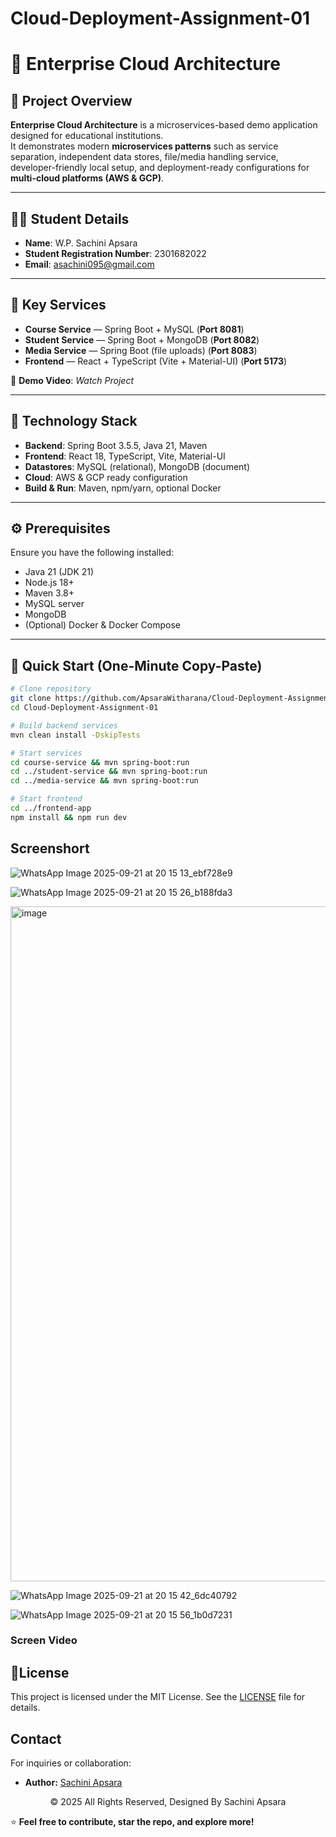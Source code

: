 # Cloud-Deployment-Assignment-01

# 📘 Enterprise Cloud Architecture

## 🚀 Project Overview  
**Enterprise Cloud Architecture** is a microservices-based demo application designed for educational institutions.  
It demonstrates modern **microservices patterns** such as service separation, independent data stores, file/media handling service, developer-friendly local setup, and deployment-ready configurations for **multi-cloud platforms (AWS & GCP)**.

---

## 👩‍🎓 Student Details  
- **Name**: W.P. Sachini Apsara  
- **Student Registration Number**: 2301682022  
- **Email**: asachini095@gmail.com  

---

## 🔑 Key Services  

- **Course Service** — Spring Boot + MySQL (**Port 8081**)  
- **Student Service** — Spring Boot + MongoDB (**Port 8082**)  
- **Media Service** — Spring Boot (file uploads) (**Port 8083**)  
- **Frontend** — React + TypeScript (Vite + Material-UI) (**Port 5173**)  

🎥 **Demo Video**: *Watch Project*  

---

## 🧰 Technology Stack  

- **Backend**: Spring Boot 3.5.5, Java 21, Maven  
- **Frontend**: React 18, TypeScript, Vite, Material-UI  
- **Datastores**: MySQL (relational), MongoDB (document)  
- **Cloud**: AWS & GCP ready configuration  
- **Build & Run**: Maven, npm/yarn, optional Docker  

---

## ⚙️ Prerequisites  

Ensure you have the following installed:  
- Java 21 (JDK 21)  
- Node.js 18+  
- Maven 3.8+  
- MySQL server  
- MongoDB  
- (Optional) Docker & Docker Compose  

---

## 📝 Quick Start (One-Minute Copy-Paste)  

```bash
# Clone repository
git clone https://github.com/ApsaraWitharana/Cloud-Deployment-Assignment-01.git
cd Cloud-Deployment-Assignment-01

# Build backend services
mvn clean install -DskipTests

# Start services
cd course-service && mvn spring-boot:run
cd ../student-service && mvn spring-boot:run
cd ../media-service && mvn spring-boot:run

# Start frontend
cd ../frontend-app
npm install && npm run dev
```

## Screenshort

![WhatsApp Image 2025-09-21 at 20 15 13_ebf728e9](https://github.com/user-attachments/assets/c3463b01-1151-4596-b27a-053ab1d54e22)

![WhatsApp Image 2025-09-21 at 20 15 26_b188fda3](https://github.com/user-attachments/assets/3fd66293-0949-40e2-a107-ce0fddbd5130)

<img width="1920" height="1080" alt="image" src="https://github.com/user-attachments/assets/99042689-efea-4d1f-9c1b-621bb028e90f" />

![WhatsApp Image 2025-09-21 at 20 15 42_6dc40792](https://github.com/user-attachments/assets/02269020-2750-40f1-8556-4fddb93c088c)

![WhatsApp Image 2025-09-21 at 20 15 56_1b0d7231](https://github.com/user-attachments/assets/be35ee26-5c93-448c-9d59-d3b0c19622e0)

### Screen Video


## 💜License

This project is licensed under the MIT License. See the [LICENSE](LICENSE) file for details.

## Contact

For inquiries or collaboration:
- **Author:** [Sachini Apsara](https://github.com/ApsaraWitharana)
  
<div align="center">
    © 2025 All Rights Reserved, Designed By Sachini Apsara
</div>

⭐ **Feel free to contribute, star the repo, and explore more!**
